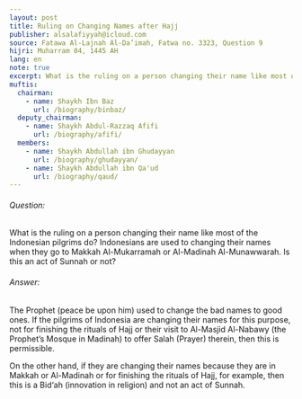 ```yaml
---
layout: post
title: Ruling on Changing Names after Hajj
publisher: alsalafiyyah@icloud.com
source: Fatawa Al-Lajnah Al-Da’imah, Fatwa no. 3323, Question 9
hijri: Muharram 04, 1445 AH
lang: en
note: true
excerpt: What is the ruling on a person changing their name like most of the Indonesian pilgrims do? Indonesians are used to changing their names when they go to Makkah Al-Mukarramah
muftis:
  chairman: 
    - name: Shaykh Ibn Baz
      url: /biography/binbaz/
  deputy_chairman:
    - name: Shaykh Abdul-Razzaq Afifi
      url: /biography/afifi/
  members:
    - name: Shaykh Abdullah ibn Ghudayyan
      url: /biography/ghudayyan/
    - name: Shaykh Abdullah ibn Qa'ud
      url: /biography/qaud/
---
```


###### Question:

What is the ruling on a person changing their name like most of the Indonesian pilgrims do? Indonesians are used to changing their names when they go to Makkah Al-Mukarramah or Al-Madinah Al-Munawwarah. Is this an act of Sunnah or not?

###### Answer:

The Prophet (peace be upon him) used to change the bad names to good ones. If the pilgrims of Indonesia are changing their names for this purpose, not for finishing the rituals of Hajj or their visit to Al-Masjid Al-Nabawy (the Prophet’s Mosque in Madinah) to offer Salah (Prayer) therein, then this is permissible.

On the other hand, if they are changing their names because they are in Makkah or Al-Madinah or for finishing the rituals of Hajj, for example, then this is a Bid‘ah (innovation in religion) and not an act of Sunnah.
